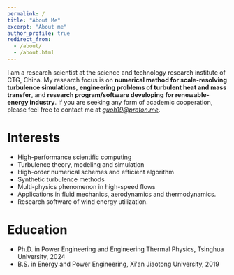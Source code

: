 ```yaml
---
permalink: /
title: "About Me"
excerpt: "About me"
author_profile: true
redirect_from:
  - /about/
  - /about.html
---
```


I am a research scientist at the science and technology research institute of CTG, China. My research focus is on **numerical method for scale-resolving turbulence simulations**, **engineering problems of turbulent heat and mass transfer**, and **research program/software developing for renewable-energy industry**. If you are seeking any form of academic cooperation, please feel free to contact me at *guoh19@proton.me*.


# Interests

* High-performance scientific computing
* Turbulence theory, modeling and simulation
* High-order numerical schemes and efficient algorithm
* Synthetic turbulence methods
* Multi-physics phenomenon in high-speed flows
* Applications in fluid mechanics, aerodynamics and thermodynamics.
* Research software of wind energy utilization.


# Education

* Ph.D. in Power Engineering and Engineering Thermal Physics, Tsinghua University, 2024
* B.S. in Energy and Power Engineering, Xi'an Jiaotong University, 2019
